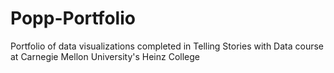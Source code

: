 # Popp-Portfolio
Portfolio of data visualizations completed in Telling Stories with Data course at Carnegie Mellon University's Heinz College
